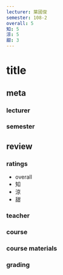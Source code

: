 ```yaml
---
lecturer: 葉國俊
semester: 108-2
overall: 5
知: 5
涼: 5
甜: 3
---
```

# title
## meta
### lecturer
### semester 
## review
### ratings
- overall
- 知
- 涼
- 甜
### teacher
### course
### course materials
### grading
